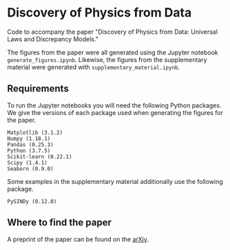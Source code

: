 # Discovery of Physics from Data
Code to accompany the paper "Discovery of Physics from Data: Universal Laws and Discrepancy Models."

The figures from the paper were all generated using the Jupyter notebook `generate_figures.ipynb`. Likewise, the figures from the supplementary material were generated with `supplementary_material.ipynb`.

## Requirements
To run the Jupyter notebooks you will need the following Python packages. We give the versions of each package used when generating the figures for the paper.

```
Matplotlib (3.1.2)
Numpy (1.18.1)
Pandas (0.25.3)
Python (3.7.5)
Scikit-learn (0.22.1)
Scipy (1.4.1)
Seaborn (0.9.0)
```

Some examples in the supplementary material additionally use the following package.

```
PySINDy (0.12.0)
```

## Where to find the paper
A preprint of the paper can be found on the [arXiv](https://arxiv.org/abs/1906.07906).